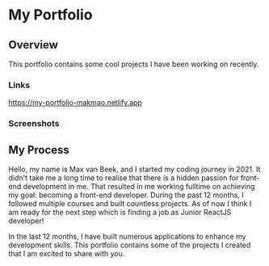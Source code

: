 # My Portfolio


## Overview

This portfolio contains some cool projects I have been working on recently.

### Links

https://my-portfolio-makmao.netlify.app

### Screenshots

## My Process

Hello, my name is Max van Beek, and I started my coding journey in 2021. It didn't take me a long time to realise that there is a hidden passion for front-end development in me. That resulted in me working fulltime on achieving my goal: becoming a front-end developer. During the past 12 months, I followed multiple courses and built countless projects. As of now I think I am ready for the next step which is finding a job as Junior ReactJS developer!

In the last 12 months, I have built numerous applications to enhance my development skills. This portfolio contains some of the projects I created that I am excited to share with you.